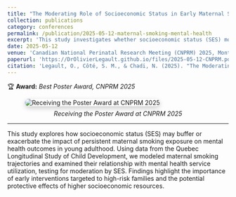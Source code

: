 ```yaml
---
title: "The Moderating Role of Socioeconomic Status in Early Maternal Smoking Exposure and Mental Health Service Utilization of Young Adults: A Population-Representative Longitudinal Study in Quebec"
collection: publications
category: conferences
permalink: /publication/2025-05-12-maternal-smoking-mental-health
excerpt: 'This study investigates whether socioeconomic status (SES) moderates the association between maternal smoking trajectories and mental health service use in young adulthood, using longitudinal cohort data from Quebec. This poster won the Best Poster Award at CNPRM 2025.'
date: 2025-05-12
venue: 'Canadian National Perinatal Research Meeting (CNPRM) 2025, Montréal'
paperurl: 'https://DrOlivierLegault.github.io/files/2025-05-12-CNPRM.pdf'
citation: 'Legault, O., Côté, S. M., & Chadi, N. (2025). "The Moderating Role of Socioeconomic Status in Early Maternal Smoking Exposure and Mental Health Service Utilization of Young Adults: A Population-Representative Longitudinal Study in Quebec." <i>Canadian National Perinatal Research Meeting</i>, Montréal, May 2025.'
---
```

🏆 **Award:** *Best Poster Award, CNPRM 2025*
<figure>
  <img src="{{ '/images/cnprm-prix.jpg' | relative_url }}" alt="Receiving the Poster Award at CNPRM 2025" style="max-width:100%; height:auto; border-radius:12px; box-shadow:0 4px 12px rgba(0,0,0,0.2);">
  <figcaption style="text-align:center; font-style:italic; margin-top:8px;">Receiving the Poster Award at CNPRM 2025</figcaption>
</figure>

---

This study explores how socioeconomic status (SES) may buffer or exacerbate the impact of persistent maternal smoking exposure on mental health outcomes in young adulthood. Using data from the Quebec Longitudinal Study of Child Development, we modeled maternal smoking trajectories and examined their relationship with mental health service utilization, testing for moderation by SES. Findings highlight the importance of early interventions targeted to high-risk families and the potential protective effects of higher socioeconomic resources.


